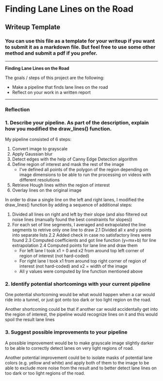 # **Finding Lane Lines on the Road** 

## Writeup Template

### You can use this file as a template for your writeup if you want to submit it as a markdown file. But feel free to use some other method and submit a pdf if you prefer.

---

**Finding Lane Lines on the Road**

The goals / steps of this project are the following:
* Make a pipeline that finds lane lines on the road
* Reflect on your work in a written report
---

### Reflection

### 1. Describe your pipeline. As part of the description, explain how you modified the draw_lines() function.

My pipeline consisted of 6 steps:
1. Convert image to grayscale
2. Apply Gaussian blur
3. Detect edges with the help of Canny Edge Detection algorithm
4. Define region of interest and mask the rest of the image
    * I've defined all points of the polygon of the region depending on image dimensions to be able to run the processing on videos with different resolutions
5. Retrieve Hough lines within the region of interest
6. Overlay lines on the original image

In order to draw a single line on the left and right lanes, I modified the draw_lines() function by adding a sequence of additional steps:
1. Divided all lines on right and left by their slope (and also filtered out noise lines (manually found the best constraints for slopes))
2. For each set of line segments, I averaged and extrapolated the line segments to retrive only one line to draw
    2.1 Divided all x and y points into separate lists
    2.2 Added check in case no satisfactory lines were found
    2.3 Computed coefficients and got line function (y=mx+b) for line extrapolation
    2.4 Computed points for lane line and draw them
    * For left lane I took x1 = 0 and x2 from around top left corner of region of interest (not hard-coded)
    * For right lane I took x1 from around top right corner of region of interest (not hard-coded) and x2 = width of the image
    * All y values were computed by line function mentioned above
    
### 2. Identify potential shortcomings with your current pipeline
One potential shortcoming would be what would happen when a car would ride into a tunnel, or just got onto too dark or too light region on the road.

Another shortcoming could be that if another car would accidentally get into the region of interest, the pipeline would recognize lines on it and this would spoil the result lane lines

### 3. Suggest possible improvements to your pipeline

A possible improvement would be to make grayscale image slightly darker to be able to correctly detect lanes on very light regions of road.

Another potential improvement could be to isolate masks of potential lane colors (e.g. yellow and white) and apply both of them to the image to be able to exclude more noise from the result and to better detect lane lines on too dark or too light regions of the road.